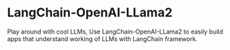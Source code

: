 # LangChain-OpenAI-LLama2
Play around with cool LLMs, Use LangChain-OpenAI-LLama2 to easily build apps that understand working of LLMs with LangChain framework.
